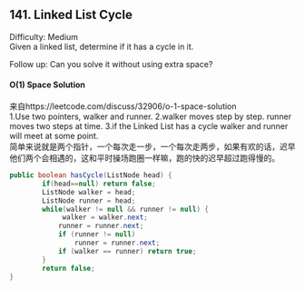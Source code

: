 ## 141. Linked List Cycle
Difficulty: Medium  
Given a linked list, determine if it has a cycle in it.

Follow up:
Can you solve it without using extra space?  

#### O(1) Space Solution
来自https://leetcode.com/discuss/32906/o-1-space-solution  
1.Use two pointers, walker and runner.
2.walker moves step by step. runner moves two steps at time.
3.if the Linked List has a cycle walker and runner will meet at some point.  
简单来说就是两个指针，一个每次走一步，一个每次走两步，如果有欢的话，迟早他们两个会相遇的，这和平时操场跑圈一样嘛，跑的快的迟早超过跑得慢的。  
```java
public boolean hasCycle(ListNode head) {
        if(head==null) return false;
        ListNode walker = head;
        ListNode runner = head;
        while(walker != null && runner != null) {
             walker = walker.next;
            runner = runner.next;
            if (runner != null)
                runner = runner.next;
            if (walker == runner) return true;
        }
        return false;
}
```